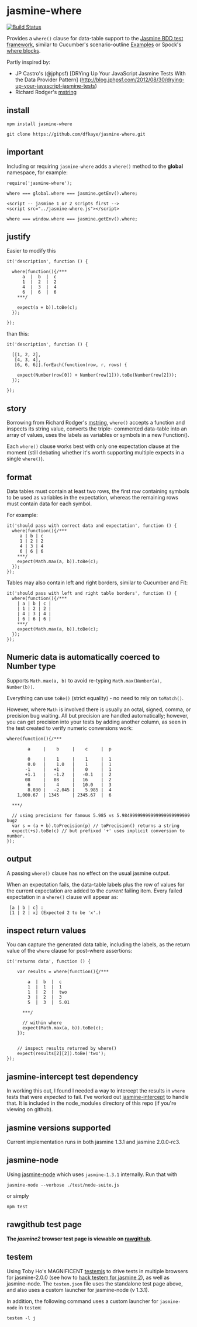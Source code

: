 jasmine-where
=============

[![Build Status](https://travis-ci.org/dfkaye/jasmine-where.png)](https://travis-ci.org/dfkaye/jasmine-where)

Provides a `where()` clause for data-table support to the 
[Jasmine BDD test framework](https://github.com/pivotal/jasmine), similar to 
Cucumber's scenario-outline 
[Examples](https://github.com/cucumber/cucumber/wiki/Scenario-Outlines) 
or Spock's 
[where blocks](https://code.google.com/p/spock/wiki/SpockBasics#Where_Blocks).

Partly inspired by:
+ JP Castro's (@jphpsf)
    [DRYing Up Your JavaScript Jasmine Tests With the Data Provider Pattern]
    (http://blog.jphpsf.com/2012/08/30/drying-up-your-javascript-jasmine-tests)
+ Richard Rodger's [mstring](https://github.com/rjrodger/mstring)

install
-------

    npm install jasmine-where
    
    git clone https://github.com/dfkaye/jasmine-where.git
  
important
---------

Including or requiring `jasmine-where` adds a `where()` method to the **global** 
namespace, for example:

    require('jasmine-where');

    where === global.where === jasmine.getEnv().where;

    <script -- jasmine 1 or 2 scripts first -->
    <script src="../jasmine-where.js"></script>

    where === window.where === jasmine.getEnv().where;
    
justify
-------

Easier to modify this
    
    it('description', function () {
    
      where(function(){/*** 
          a  |  b  |  c
          1  |  2  |  2
          4  |  3  |  4
          6  |  6  |  6
        ***/
        
        expect(a + b)).toBe(c);
      });
      
    });

than this:

    it('description', function () {
    
      [[1, 2, 2],
       [4, 3, 4],
       [6, 6, 6]].forEach(function(row, r, rows) {
               
        expect(Number(row[0]) + Number(row[1])).toBe(Number(row[2]));
      });
      
    });
    
story
-----

Borrowing from Richard Rodger's [mstring](https://github.com/rjrodger/mstring), 
`where()` accepts a function and inspects its string value, converts the triple-
commented data-table into an array of values, uses the labels as variables or 
symbols in a new Function().

Each `where()` clause works best with only one expectation clause at the moment 
(still debating whether it's worth supporting multiple expects in a single 
`where()`).

format
------

Data tables must contain at least two rows, the first row containing symbols to 
be used as variables in the expectation, whereas the remaining rows must contain 
data for each symbol.

For example:

    it('should pass with correct data and expectation', function () {
      where(function(){/***
         a | b | c
         1 | 2 | 2
         4 | 3 | 4
         6 | 6 | 6
        ***/
        expect(Math.max(a, b)).toBe(c);
      });
    });

Tables may also contain left and right borders, similar to Cucumber and Fit:

    it('should pass with left and right table borders', function () {
      where(function(){/***
        | a | b | c |
        | 1 | 2 | 2 |
        | 4 | 3 | 4 |
        | 6 | 6 | 6 |
        ***/
        expect(Math.max(a, b)).toBe(c);
      });
    });

    
Numeric data is automatically coerced to Number type
----------------------------------------------------

Supports `Math.max(a, b)` to avoid re-typing `Math.max(Number(a), Number(b))`.

Everything can use `toBe()` (strict equality) - no need to rely on `toMatch()`.

However, where `Math` is involved there is usually an octal, signed, comma, or 
precision bug waiting.  All but precision are handled automatically; however, 
you can get precision into your tests by adding another column, as seen in the 
test created to verify numeric conversions work:

    where(function(){/***
    
            a     |    b     |    c     |  p
            
            0     |    1     |    1     |  1
            0.0   |    1.0   |    1     |  1
           -1     |   +1     |    0     |  1
           +1.1   |   -1.2   |   -0.1   |  2
           08     |   08     |   16     |  2
            6     |    4     |   10.0   |  3
            8.030 |   -2.045 |    5.985 |  4
        1,000.67  | 1345     | 2345.67  |  6
        
      ***/
      
      // using precisions for famous 5.985 vs 5.98499999999999999999999999 bugz
      var s = (a + b).toPrecision(p) // toPrecision() returns a string
      expect(+s).toBe(c) // but prefixed '+' uses implicit conversion to number.
    });

output
------

A passing `where()` clause has no effect on the usual jasmine output. 

When an expectation fails, the data-table labels plus the row of values for the 
current expectation are added to the *current* failing item. Every failed 
expectation in a `where()` clause will appear as:

     [a | b | c] : 
     [1 | 2 | x] (Expected 2 to be 'x'.)

inspect return values
---------------------

You can capture the generated data table, including the labels, as the return 
value of the `where` clause for post-where assertions:

    it('returns data', function () {
      
        var results = where(function(){/***
        
            a  |  b  |  c
            1  |  1  |  1
            1  |  2  |  two
            3  |  2  |  3
            5  |  3  |  5.01
            
          ***/
          
          // within where
          expect(Math.max(a, b)).toBe(c);
        });
        
        
        // inspect results returned by where()
        expect(results[2][2]).toBe('two');
    });
    
jasmine-intercept test dependency
---------------------------------

In working this out, I found I needed a way to intercept the results in `where` 
tests that were *expected* to fail.  I've worked out 
[jasmine-intercept](https://github.com/dfkaye/jasmine-intercept) to handle that. 
It is included in the node_modules directory of this repo (if you're viewing on 
github).

jasmine versions supported
--------------------------

Current implementation runs in both jasmine 1.3.1 and jasmine 2.0.0-rc3.

jasmine-node
------------

Using [jasmine-node](https://github.com/mhevery/jasmine-node) which uses 
`jasmine-1.3.1` internally.  Run that with

    jasmine-node --verbose ./test/node-suite.js

or simply

    npm test

rawgithub test page
-------------------

__The *jasmine2* browser test page is viewable on 
<a href='//rawgithub.com/dfkaye/jasmine-where/master/test/browser-suite.html' 
   target='_new' title='opens in new tab or window'>rawgithub</a>.__

testem
------

Using Toby Ho's MAGNIFICENT [testemjs](https://github.com/airportyh/testem) to 
drive tests in multiple browsers for jasmine-2.0.0 (see how to 
[hack testem for jasmine 2](https://github.com/dfkaye/testem-jasmine2)), as well 
as jasmine-node.  The `testem.json` file uses the standalone test page above, 
and also uses a custom launcher for jasmine-node (v 1.3.1).

In addition, the following command uses a custom launcher for `jasmine-node` in 
`testem`:

    testem -l j
